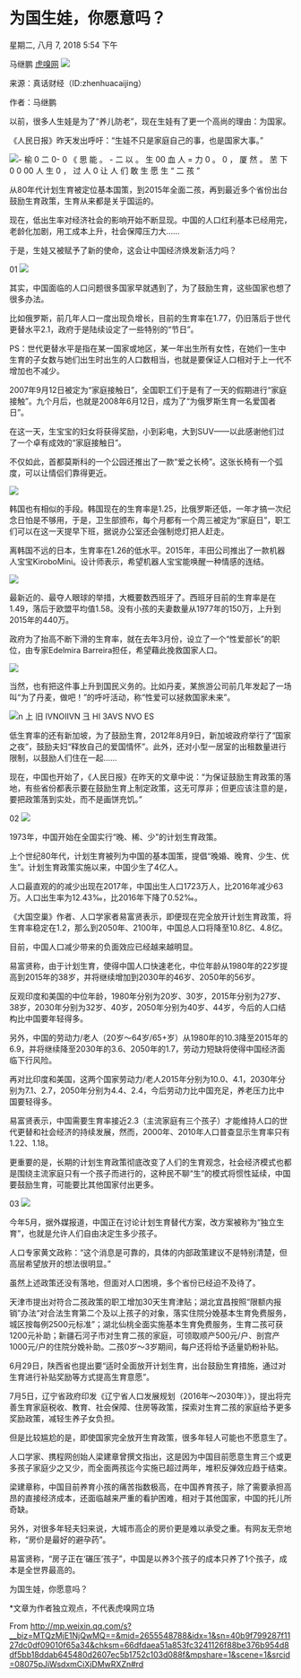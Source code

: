 # 为国生娃，你愿意吗？

星期二, 八月 7, 2018
5:54 下午


马继鹏  [虎嗅网]()
![](https://raw.githubusercontent.com/tpxipster/tpxGalaxy/master/vnote笔记汇/为国生娃，你愿意吗？.md/a3f774336905b4041ef75b67460496fc.jpg)

来源：真话财经（ID:zhenhuacaijing）

作者：马继鹏

以前，很多人生娃是为了“养儿防老”，现在生娃有了更一个高尚的理由：为国家。

《人民日报》昨天发出呼吁：“生娃不只是家庭自己的事，也是国家大事。”

![- 榆 0 二 0- 0 《 思 能 。 - 二 以 。 生 00 血 人 = 力 0  。 0 ， 厦 然 。 苤 下 0 0 00 人 生 0 ， 过 人 0  让 人 们 敢 生 愿 生 “ 二 孩 ”](https://raw.githubusercontent.com/tpxipster/tpxGalaxy/master/vnote笔记汇/为国生娃，你愿意吗？.md/fc818d5bd61df8de158fbb1636f290ad.jpg)

从80年代计划生育被定位基本国策，到2015年全面二孩，再到最近多个省份出台鼓励生育政策，生育从来都是关乎国运的。

现在，低出生率对经济社会的影响开始不断显现。中国的人口红利基本已经用完，老龄化加剧，用工成本上升，社会保障压力大……

于是，生娃又被赋予了新的使命，这会让中国经济焕发新活力吗？

 01
![](https://raw.githubusercontent.com/tpxipster/tpxGalaxy/master/vnote笔记汇/为国生娃，你愿意吗？.md/af11ac27783fb2517ebe6ff3fb51c7fc.png)

其实，中国面临的人口问题很多国家早就遇到了，为了鼓励生育，这些国家也想了很多办法。

比如俄罗斯，前几年人口一度出现负增长，目前的生育率在1.77，仍旧落后于世代更替水平2.1，政府于是陆续设定了一些特别的“节日”。

PS：世代更替水平是指在某一国家或地区，某一年出生所有女性，在她们一生中生育的子女数与她们出生时出生的人口数相当，也就是要保证人口相对于上一代不增加也不减少。

2007年9月12日被定为“家庭接触日”，全国职工们于是有了一天的假期进行“家庭接触”。九个月后，也就是2008年6月12日，成为了“为俄罗斯生育一名爱国者日”。

在这一天，生宝宝的妇女将获得奖励，小到彩电，大到SUV——以此感谢他们过了一个卓有成效的“家庭接触日”。

不仅如此，首都莫斯科的一个公园还推出了一款“爱之长椅”。这张长椅有一个弧度，可以让情侣们靠得更近。

![](https://raw.githubusercontent.com/tpxipster/tpxGalaxy/master/vnote笔记汇/为国生娃，你愿意吗？.md/b1601b23a76acae82b1ec3ba2ce99c87.jpg)

韩国也有相似的手段。韩国现在的生育率是1.25，比俄罗斯还低，一年才搞一次纪念日怕是不够用，于是，卫生部颁布，每个月都有一个周三被定为“家庭日”，职工们可以在这一天提早下班，据说办公室还会强制熄灯把人赶走。

离韩国不远的日本，生育率在1.26的低水平。2015年，丰田公司推出了一款机器人宝宝KiroboMini。设计师表示，希望机器人宝宝能唤醒一种情感的连结。

![](https://raw.githubusercontent.com/tpxipster/tpxGalaxy/master/vnote笔记汇/为国生娃，你愿意吗？.md/8935e4cab93435e55d56d2d14910ee33.jpg)

最新近的、最夺人眼球的举措，大概要数西班牙了。西班牙目前的生育率是在1.49，落后于欧盟平均值1.58。没有小孩的夫妻数量从1977年的150万，上升到2015年的440万。

政府为了抬高不断下滑的生育率，就在去年3月份，设立了一个“性爱部长”的职位，由专家Edelmira Barreira担任，希望藉此挽救国家人口。

![](https://raw.githubusercontent.com/tpxipster/tpxGalaxy/master/vnote笔记汇/为国生娃，你愿意吗？.md/ccc3823c1b3cdc875ee34c01cfe43b35.jpg)

当然，也有把这件事上升到国民义务的。比如丹麦，某旅游公司前几年发起了一场叫“为了丹麦，做吧！”的呼吁活动，称“性爱可以拯救国家未来”。

![n 上 旧 IVNOIIVN 彐 HI 3AVS NVO ES](https://raw.githubusercontent.com/tpxipster/tpxGalaxy/master/vnote笔记汇/为国生娃，你愿意吗？.md/ad088c756bb5631efb888b1e70538da0.jpg)

低生育率的还有新加坡，为了鼓励生育，2012年8月9日，新加坡政府举行了“国家之夜”，鼓励夫妇“释放自己的爱国情怀”。此外，还对小型一居室的出租数量进行限制，以鼓励人们住在一起……

现在，中国也开始了，《人民日报》在昨天的文章中说：“为保证鼓励生育政策的落地，有些省份都表示要在鼓励生育上制定政策，这无可厚非；但更应该注意的是，要把政策落到实处，而不是画饼充饥。”

 02
![](https://raw.githubusercontent.com/tpxipster/tpxGalaxy/master/vnote笔记汇/为国生娃，你愿意吗？.md/af11ac27783fb2517ebe6ff3fb51c7fc.png)

1973年，中国开始在全国实行“晚、稀、少”的计划生育政策。

上个世纪80年代，计划生育被列为中国的基本国策，提倡“晚婚、晚育、少生、优生”。计划生育政策实施以来，中国少生了4亿人。

人口最直观的的减少出现在2017年，中国出生人口1723万人，比2016年减少63万。人口出生率为12.43‰，比2016年下降了0.52‰。

《大国空巢》作者、人口学家者易富贤表示，即便现在完全放开计划生育政策，将生育率稳定在1.2，那么到2050年、2100年，中国总人口将降至10.8亿、4.8亿。

目前，中国人口减少带来的负面效应已经越来越明显。

易富贤称，由于计划生育，使得中国人口快速老化，中位年龄从1980年的22岁提高到2015年的38岁，并将继续增加到2030年的46岁、2050年的56岁。

反观印度和美国的中位年龄，1980年分别为20岁、30岁，2015年分别为27岁、38岁，2030年分别为32岁、40岁，2050年分别为40岁、44岁，今后的人口结构比中国要年轻得多。

另外，中国的劳动力/老人（20岁～64岁/65+岁）从1980年的10.3降至2015年的6.9，并将继续降至2030年的3.6、2050年的1.7，劳动力短缺将使得中国经济面临下行风险。

再对比印度和美国，这两个国家劳动力/老人2015年分别为10.0、4.1，2030年分别为7.1、2.7，2050年分别为4.4、2.4，今后劳动力比中国充足，养老压力比中国要轻得多。

易富贤表示，中国需要生育率接近2.3（主流家庭有三个孩子）才能维持人口的世代更替和社会经济的持续发展，然而，2000年、2010年人口普查显示生育率只有1.22、1.18。

更重要的是，长期的计划生育政策彻底改变了人们的生育观念，社会经济模式也都是围绕主流家庭只有一个孩子而进行的，这种民不聊“生”的模式将惯性延续，中国要鼓励生育，可能要比其他国家付出更多。

 03
![](https://raw.githubusercontent.com/tpxipster/tpxGalaxy/master/vnote笔记汇/为国生娃，你愿意吗？.md/af11ac27783fb2517ebe6ff3fb51c7fc.png)

今年5月，据外媒报道，中国正在讨论计划生育替代方案，改方案被称为“独立生育”，也就是允许人们自由决定生多少孩子。

人口专家黄文政称：“这个消息是可靠的，具体的内部政策建议不是特别清楚，但高层希望放开的想法很明显。”

虽然上述政策还没有落地，但面对人口困境，多个省份已经迫不及待了。

天津市提出对符合二孩政策的职工增加30天生育津贴；湖北宜昌按照“限额内报销”办法“对合法生育第二个及以上孩子的对象，落实住院分娩基本生育免费服务，城区按每例2500元标准”；湖北仙桃全面实施基本生育免费服务，生育二孩可获1200元补助；新疆石河子市对生育二孩的家庭，可领取顺产500元/户、剖宫产1000元/户的住院分娩补助。二孩0岁～3岁期间，每户还将给予适量奶粉补贴。

6月29日，陕西省也提出要“适时全面放开计划生育，出台鼓励生育措施，通过对生育进行补贴奖励等方式提高生育意愿”。

7月5日，辽宁省政府印发《辽宁省人口发展规划（2016年～2030年）》，提出将完善生育家庭税收、教育、社会保障、住房等政策，探索对生育二孩的家庭给予更多奖励政策，减轻生养子女负担。

但是比较尴尬的是，即使国家完全放开生育政策，很多年轻人可能也不愿意生了。

人口学家、携程网创始人梁建章曾撰文指出，这是因为中国目前愿意生育三个或更多孩子家庭少之又少，而全面两孩迄今实施已超过两年，堆积反弹效应趋于结束。

梁建章称，中国目前养育小孩的痛苦指数极高，在中国养育孩子，除了需要承担高昂的直接经济成本，还面临越来严重的看护困难，相对于其他国家，中国的托儿所奇缺。

另外，对很多年轻夫妇来说，大城市高企的房价更是难以承受之重。有网友无奈地称，“房价是最好的避孕药”。

易富贤称，“房子正在‘碾压’孩子”，中国是以养3个孩子的成本只养了1个孩子，成本是全世界最高的。

为国生娃，你愿意吗？

 *文章为作者独立观点，不代表虎嗅网立场

From <http://mp.weixin.qq.com/s?__biz=MTQzMjE1NjQwMQ==&mid=2655548788&idx=1&sn=40b9f799287f1127dc0df09010f65a34&chksm=66dfdaea51a853fc3241126f88be376b954d8df5bb18ddab645480d2607ec5b1752c103d088f&mpshare=1&scene=1&srcid=08075pJiWsdxmCiXjDMwRXZn#rd>

